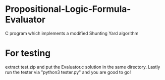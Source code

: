 # Propositional-Logic-Formula-Evaluator
C program which implements a modified Shunting Yard algorithm

# For testing
extract test.zip and put the Evaluator.c solution in the same directory. Lastly run the tester via "python3 tester.py" and you are good to go!
